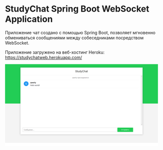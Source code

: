 # StudyChat Spring Boot WebSocket Application

Приложение чат создано с помощью Spring Boot, позволяет мгновенно обмениваться сообщениями между собеседниками посредством WebSocket.

Приложение загружено на веб-хостинг Heroku: https://studychatweb.herokuapp.com/

![Скриншот](https://github.com/rovoq19/studychat/blob/master/Screenshots/chat.png)
